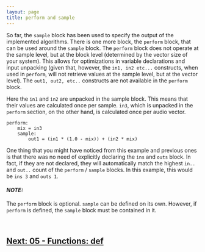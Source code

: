 ```yaml
---
layout: page
title: perform and sample
---
```


So far, the `sample` block has been used to specify the output of the implemented algorithms. There is one more block, the `perform` block, that can be used around the `sample` block. The `perform` block does not operate at the sample level, but at the block level (determined by the vector size of your system). This allows for optimizations in variable declarations and input unpacking (given that, however, the `in1, in2 etc...` constructs, when used in `perform`, will not retrieve values at the sample level, but at the vector level). The `out1, out2, etc..` constructs are not available in the `perform` block.

Here the `in1` and `in2` are unpacked in the sample block. This means that their values are calculated once per sample. `in3`, which is unpacked in the `perform` section, on the other hand, is calculated once per audio vector.

```
perform:
    mix = in3
    sample:
        out1 = (in1 * (1.0 - mix)) + (in2 * mix)
```

One thing that you might have noticed from this example and previous ones is that there was no need of explicitly declaring the `ins` and `outs` block. In fact, if they are not declared, they will automatically match the highest `in..` and `out..` count of the `perform` / `sample` blocks. In this example, this would be `ins 3` and `outs 1`.

#### **_NOTE:_**
The `perform` block is optional. `sample` can be defined on its own. However, if `perform` is defined, the `sample` block must be contained in it.

<br>

## [Next: 05 - Functions: def](05_def.md)